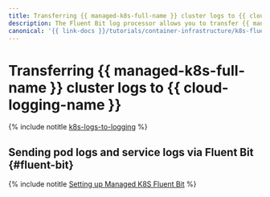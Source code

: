 ```yaml
---
title: Transferring {{ managed-k8s-full-name }} cluster logs to {{ cloud-logging-name }}
description: The Fluent Bit log processor allows you to transfer {{ managed-k8s-name }} cluster logs to {{ cloud-logging-name }}. To transfer logs, you will use the Fluent Bit plugin for {{ cloud-logging-full-name }}.
canonical: '{{ link-docs }}/tutorials/container-infrastructure/k8s-fluent-bit-logging'
---
```


# Transferring {{ managed-k8s-full-name }} cluster logs to {{ cloud-logging-name }}

{% include notitle [k8s-logs-to-logging](../../_tutorials/containers/k8s-logs-to-logging.md) %}


## Sending pod logs and service logs via Fluent Bit {#fluent-bit}

{% include notitle [Setting up Managed K8S Fluent Bit](../../_tutorials/containers/k8s-fluent-bit-logging.md) %}
